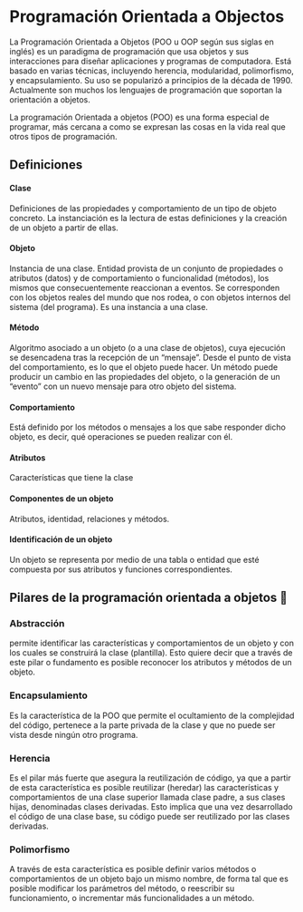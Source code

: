 # Programación Orientada a Objectos  

La Programación Orientada a Objetos (POO u OOP según sus siglas en inglés) es un paradigma de programación que usa objetos y sus interacciones para diseñar aplicaciones y programas de computadora. Está basado en varias técnicas, incluyendo herencia, modularidad, polimorfismo, y encapsulamiento. Su uso se popularizó a principios de la década de 1990. Actualmente son muchos los lenguajes de programación que soportan la orientación a objetos.

La programación Orientada a objetos (POO) es una forma especial de programar, más cercana a como se expresan las cosas en la vida real que otros tipos de programación.

## Definiciones 

#### Clase
Definiciones de las propiedades y comportamiento de un tipo de objeto concreto. La instanciación es la lectura de estas definiciones y la creación de un objeto a partir de ellas.

#### Objeto
Instancia de una clase. Entidad provista de un conjunto de propiedades o atributos (datos) y de comportamiento o funcionalidad (métodos), los mismos que consecuentemente reaccionan a eventos. Se corresponden con los objetos reales del mundo que nos rodea, o con objetos internos del sistema (del programa). Es una instancia a una clase.

#### Método
Algoritmo asociado a un objeto (o a una clase de objetos), cuya ejecución se desencadena tras la recepción de un “mensaje”. Desde el punto de vista del comportamiento, es lo que el objeto puede hacer. Un método puede producir un cambio en las propiedades del objeto, o la generación de un “evento” con un nuevo mensaje para otro objeto del sistema.

#### Comportamiento
Está definido por los métodos o mensajes a los que sabe responder dicho objeto, es decir, qué operaciones se pueden realizar con él.

#### Atributos
Características que tiene la clase

#### Componentes de un objeto
Atributos, identidad, relaciones y métodos.

#### Identificación de un objeto
Un objeto se representa por medio de una tabla o entidad que esté compuesta por sus atributos y funciones correspondientes.


## Pilares de la programación orientada a objetos 🦁

### Abstracción 
permite identificar las características y comportamientos de un objeto y con los cuales se construirá la clase (plantilla).  Esto quiere decir que a través de este pilar o fundamento es posible reconocer los atributos y métodos de un objeto.

### Encapsulamiento 
Es la característica de la POO que permite el ocultamiento de la complejidad del código, pertenece a la parte privada de la clase y que no puede ser vista desde ningún otro programa.

### Herencia 
Es el pilar más fuerte que asegura la reutilización de código, ya que a partir de esta característica es posible reutilizar (heredar) las características y comportamientos de una clase superior llamada clase padre, a sus clases hijas, denominadas clases derivadas. Esto implica que una vez desarrollado el código de una clase base, su código puede ser reutilizado por las clases derivadas.

### Polimorfismo 
A través de esta característica es posible definir varios métodos o comportamientos de un objeto bajo un mismo nombre, de forma tal que es posible modificar los parámetros del método, o reescribir su funcionamiento, o incrementar más funcionalidades a un método.
